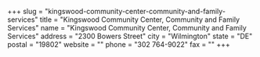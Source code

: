 +++
slug = "kingswood-community-center-community-and-family-services"
title = "Kingswood Community Center, Community and Family Services"
name = "Kingswood Community Center, Community and Family Services"
address = "2300 Bowers Street"
city = "Wilmington"
state = "DE"
postal = "19802"
website = ""
phone = "302 764-9022"
fax = ""
+++
